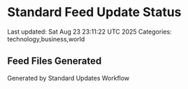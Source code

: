 # Standard Feed Update Status
Last updated: Sat Aug 23 23:11:22 UTC 2025
Categories: technology,business,world

## Feed Files Generated

Generated by Standard Updates Workflow
